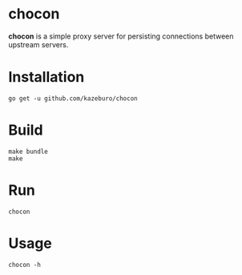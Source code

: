 # chocon

**chocon** is a simple proxy server for persisting connections between upstream servers.

# Installation

```
go get -u github.com/kazeburo/chocon
```

# Build

```
make bundle
make
```

# Run

```
chocon
```

# Usage

```
chocon -h
```

